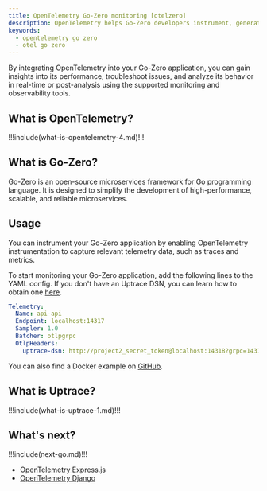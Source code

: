 ```yaml
---
title: OpenTelemetry Go-Zero monitoring [otelzero]
description: OpenTelemetry helps Go-Zero developers instrument, generate, collect, and export telemetry data from their applications.
keywords:
  - opentelemetry go zero
  - otel go zero
---
```


<CoverImage title="Monitor Go-Zero performance with OpenTelemetry" />

By integrating OpenTelemetry into your Go-Zero application, you can gain insights into its performance, troubleshoot issues, and analyze its behavior in real-time or post-analysis using the supported monitoring and observability tools.

## What is OpenTelemetry?

!!!include(what-is-opentelemetry-4.md)!!!

## What is Go-Zero?

Go-Zero is an open-source microservices framework for Go programming language. It is designed to simplify the development of high-performance, scalable, and reliable microservices.

## Usage

You can instrument your Go-Zero application by enabling OpenTelemetry instrumentation to capture relevant telemetry data, such as traces and metrics.

To start monitoring your Go-Zero application, add the following lines to the YAML config. If you don't have an Uptrace DSN, you can learn how to obtain one [here](../get-started.md#dsn).

```yaml
Telemetry:
  Name: api-api
  Endpoint: localhost:14317
  Sampler: 1.0
  Batcher: otlpgrpc
  OtlpHeaders:
    uptrace-dsn: http://project2_secret_token@localhost:14318?grpc=14317
```

You can also find a Docker example on [GitHub](https://github.com/uptrace/uptrace/tree/master/example/go-zero).

## What is Uptrace?

!!!include(what-is-uptrace-1.md)!!!

## What's next?

!!!include(next-go.md)!!!

- [OpenTelemetry Express.js](opentelemetry-express.md)
- [OpenTelemetry Django](opentelemetry-django.md)
